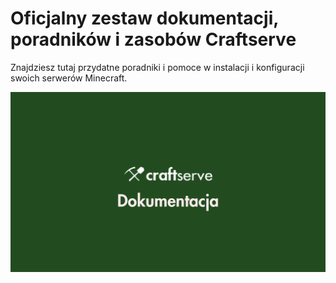 # Oficjalny zestaw dokumentacji, poradników i zasobów Craftserve

Znajdziesz tutaj przydatne poradniki i pomoce w instalacji i konfiguracji swoich serwerów Minecraft.


![Craftserve Dokumentacja](img/CSRV_Dokumentacja_Banner.png)

